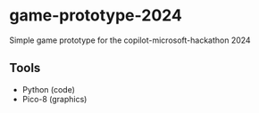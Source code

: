 # game-prototype-2024
Simple game prototype for the copilot-microsoft-hackathon 2024
## Tools
- Python (code)
- Pico-8 (graphics)
